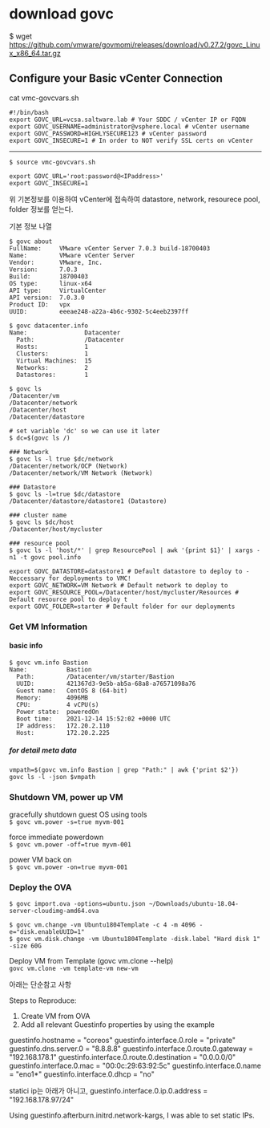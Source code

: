 # download govc  
$ wget https://github.com/vmware/govmomi/releases/download/v0.27.2/govc_Linux_x86_64.tar.gz  

## Configure your Basic vCenter Connection  
cat vmc-govcvars.sh  
```
#!/bin/bash  
export GOVC_URL=vcsa.saltware.lab # Your SDDC / vCenter IP or FQDN
export GOVC_USERNAME=administrator@vsphere.local # vCenter username
export GOVC_PASSWORD=HIGHLYSECURE123 # vCenter password
export GOVC_INSECURE=1 # In order to NOT verify SSL certs on vCenter
```
-----------------------------------------------------------------  
`$ source vmc-govcvars.sh`

```
export GOVC_URL='root:password@<IPaddress>'  
export GOVC_INSECURE=1  
```  

위 기본정보를 이용하여 vCenter에 접속하여 datastore, network, resourece pool, folder 정보를 얻는다.  

기본 정보 나열  
```
$ govc about
FullName:     VMware vCenter Server 7.0.3 build-18700403
Name:         VMware vCenter Server
Vendor:       VMware, Inc.
Version:      7.0.3
Build:        18700403
OS type:      linux-x64
API type:     VirtualCenter
API version:  7.0.3.0
Product ID:   vpx
UUID:         eeeae248-a22a-4b6c-9302-5c4eeb2397ff

$ govc datacenter.info
Name:                Datacenter
  Path:              /Datacenter
  Hosts:             1
  Clusters:          1
  Virtual Machines:  15
  Networks:          2
  Datastores:        1

$ govc ls
/Datacenter/vm
/Datacenter/network
/Datacenter/host
/Datacenter/datastore
```  
```
# set variable 'dc' so we can use it later  
$ dc=$(govc ls /)

### Network
$ govc ls -l true $dc/network
/Datacenter/network/OCP (Network)
/Datacenter/network/VM Network (Network)

### Datastore
$ govc ls -l=true $dc/datastore
/Datacenter/datastore/datastore1 (Datastore)

### cluster name
$ govc ls $dc/host
/Datacenter/host/mycluster

### resource pool
$ govc ls -l 'host/*' | grep ResourcePool | awk '{print $1}' | xargs -n1 -t govc pool.info
```
```
export GOVC_DATASTORE=datastore1 # Default datastore to deploy to - Neccessary for deployments to VMC!
export GOVC_NETWORK=VM Network # Default network to deploy to
export GOVC_RESOURCE_POOL=/Datacenter/host/mycluster/Resources # Default resource pool to deploy t
export GOVC_FOLDER=starter # Default folder for our deployments
```

### Get VM Information  
#### basic info  
```
$ govc vm.info Bastion
Name:           Bastion
  Path:         /Datacenter/vm/starter/Bastion
  UUID:         421367d3-9e5b-ab5a-68a8-a76571098a76
  Guest name:   CentOS 8 (64-bit)
  Memory:       4096MB
  CPU:          4 vCPU(s)
  Power state:  poweredOn
  Boot time:    2021-12-14 15:52:02 +0000 UTC
  IP address:   172.20.2.110
  Host:         172.20.2.225
```  
##### for detail meta data  
```
vmpath=$(govc vm.info Bastion | grep "Path:" | awk {'print $2'})
govc ls -l -json $vmpath 
```
### Shutdown VM, power up VM  
gracefully shutdown guest OS using tools  
`$ govc vm.power -s=true myvm-001`

force immediate powerdown  
`$ govc vm.power -off=true myvm-001 `

power VM back on  
`$ govc vm.power -on=true myvm-001`

### Deploy the OVA  
```
$ govc import.ova -options=ubuntu.json ~/Downloads/ubuntu-18.04-server-cloudimg-amd64.ova

$ govc vm.change -vm Ubuntu1804Template -c 4 -m 4096 -e="disk.enableUUID=1"
$ govc vm.disk.change -vm Ubuntu1804Template -disk.label "Hard disk 1" -size 60G
```

Deploy VM from Template (govc vm.clone --help)  
`govc vm.clone -vm template-vm new-vm`







아래는 단순참고 사항

 Steps to Reproduce:
1. Create VM from OVA
2. Add all relevant Guestinfo properties by using the example

guestinfo.hostname = "coreos"
guestinfo.interface.0.role = "private"
guestinfo.dns.server.0 = "8.8.8.8"
guestinfo.interface.0.route.0.gateway = "192.168.178.1"
guestinfo.interface.0.route.0.destination = "0.0.0.0/0"
guestinfo.interface.0.mac = "00:0c:29:63:92:5c"
guestinfo.interface.0.name = "eno1*"
guestinfo.interface.0.dhcp = "no"



statici ip는 아래가 아니고,
guestinfo.interface.0.ip.0.address = "192.168.178.97/24"

 Using guestinfo.afterburn.initrd.network-kargs, I was able to set static IPs.

